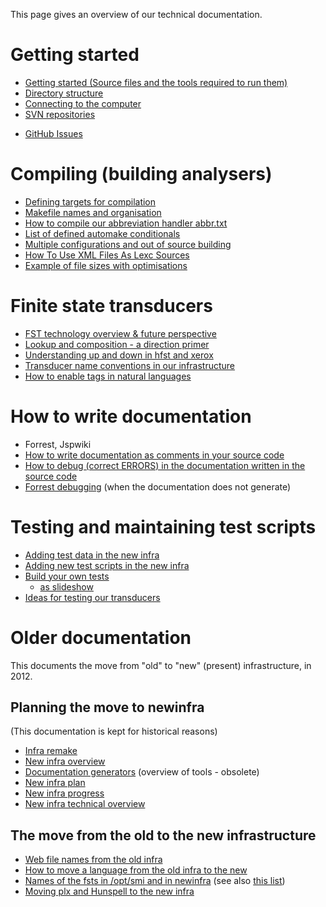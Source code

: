 This page gives an overview of our technical documentation.

# Getting started
* [Getting started (Source files and the tools required to run them)](infraremake/GettingStartedWithTheNewInfra.html)
* [Directory structure](infraremake/NewinfraCatalogues.html)
* [Connecting to the computer](offline.html)
* [SVN repositories](OurSVNRepositories.html)
- [GitHub Issues](GitHub_Issues.md)

# Compiling (building analysers)
* [Defining targets for compilation](infraremake/NewInfraMaintenance.html)
* [Makefile names and organisation](infraremake/MakefileNamesAndOrganisation.html)
* [How to compile our abbreviation handler abbr.txt](infraremake/AbbreviationCompilation.html)
* [List of defined automake conditionals](infraremake/ListOfDefinedAutomakeConditionals.html)
* [Multiple configurations and out of source building](infraremake/MultipleConfigurationsAndOutOfSourceBuilding.html)
* [How To Use XML Files As Lexc Sources](infraremake/HowToUseXMLFilesAsLexcSources.html)
* [Example of file sizes with optimisations](infraremake/ExampleOfFileSizesWithOptimisations.html)

# Finite state transducers
* [FST technology overview & future perspective](FSTTechnologyOverview.html)
* [Lookup and composition - a direction primer](infraremake/LookupAndComposition_ADirectionPrimer.html)
* [Understanding up and down in hfst and xerox](infraremake/LookupAndComposition_ADirectionPrimer.html)
* [Transducer name conventions in our infrastructure](infraremake/TransducerNamesInTheNewInfra.html)
* [How to enable tags in natural languages](infraremake/HowToEnableTagsInNaturalLanguages.html)

# How to write documentation
* Forrest, Jspwiki
* [How to write documentation as comments in your source code](infraremake/In-sourceDocumentation.html)
* [How to debug (correct ERRORS) in the documentation written in the  source code](infraremake/DebuggingSourceDocumentation.html)
* [Forrest debugging](infraremake/ForrestDebugging.html) (when the documentation does not generate)

# Testing and maintaining test scripts
* [Adding test data in the new infra](infraremake/AddingMorphologicalTestData.html)
* [Adding new test scripts in the new infra](infraremake/TestScriptsInTheNewInfra.html)
* [Build your own tests](infraremake/BuildYourOwnTests.html)
  - [as slideshow](infraremake/slidy/BuildYourOwnTests.html)
* [Ideas for testing our transducers](infraremake/IdeasForNewinfraTesting.html)

# Older documentation

This documents the move from "old" to "new" (present) infrastructure, in 2012.

## Planning the move to newinfra

(This documentation is  kept for historical reasons)

* [Infra remake](infraremake/InfraRemake.html)
* [New infra overview](infraremake/NewInfraOverview.html)
* [Documentation generators](infraremake/DocumentationGenerators.html) (overview of tools - obsolete)
* [New infra plan](infraremake/NewInfraPlan.html)
* [New infra progress](infraremake/NewInfraProgress.html)
* [New infra technical overview](infraremake/NewInfraTechnicalOverview.html)

## The move from the old to the new infrastructure

* [Web file names from the old infra](infraremake/WebFilenamesFromOldinfra.html)
* [How to move a language from the old infra to the new](infraremake/HowToMoveALanguageFromTheOldInfraToTheNew.html)
* [Names of the fsts in /opt/smi and in newinfra](QuasicodeForKeepingTrackOfTransducers.html)
  (see also [this list](infraremake/FstNamesInOldAndNewInfra.html))
* [Moving plx and Hunspell to the new infra](infraremake/MovingPLXAndHunspellToTheNewInfra.html)
